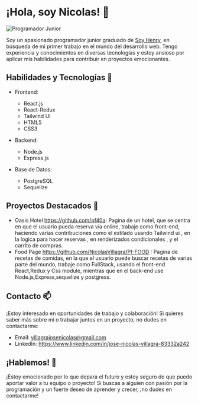 # ¡Hola, soy Nicolas! 👋

![Programador Junior](https://img.shields.io/badge/Programador-Junior-brightgreen)


Soy un apasionado programador junior graduado de [Soy Henry](https://www.soyhenry.com/), en búsqueda de mi primer trabajo en el mundo del desarrollo web. Tengo experiencia y conocimientos en diversas tecnologías y estoy ansioso por aplicar mis habilidades para contribuir en proyectos emocionantes.

## Habilidades y Tecnologías 🔧

- Frontend: 
  - React.js
  - React-Redux
  - Tailwind UI
  - HTML5
  - CSS3

- Backend:
  - Node.js
  - Express.js

- Base de Datos:
  - PostgreSQL
  - Sequelize

## Proyectos Destacados 🚀

- Oasis Hotel https://github.com/pf40a: Pagina de un hotel, que se centra en que el usuario pueda reserva via online, trabaje como front-end, haciendo varias contribuciones como el estilado usando Tailwind ui , en la logica para hacer reservas , en renderizados condicionales , y el carrito de compras.
- Food Page https://github.com/NicolasVillagra/PI-FOOD : Pagina de recetas de comidas, en la que el usuario puede buscar recetas de varias parte del mundo, trabaje como FullStack, usando el front-end React,Redux y Css module, mientras que en el back-end use Node.js,Express,sequelize y postgress.

## Contacto 📫

¡Estoy interesado en oportunidades de trabajo y colaboración! Si quieres saber más sobre mí o trabajar juntos en un proyecto, no dudes en contactarme:

- Email: villagrajosenicolas@gmail.com
- LinkedIn: https://www.linkedin.com/in/jose-nicolas-villagra-83332a242

## ¡Hablemos! 💬

¡Estoy emocionado por lo que depara el futuro y estoy seguro de que puedo aportar valor a tu equipo o proyecto! Si buscas a alguien con pasión por la programación y un fuerte deseo de aprender y crecer, ¡no dudes en contactarme!


